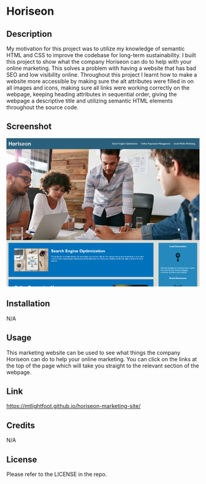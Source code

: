 # Horiseon

## Description

My motivation for this project was to utilize my knowledge of semantic HTML and CSS to improve the codebase for long-term sustainability. I built this project to show what the company Horiseon can do to help with your online marketing. This solves a problem with having a website that has bad SEO and low visibility online. Throughout this project I learnt how to make a website more accessible by making sure the alt attributes were filled in on all images and icons, making sure all links were working correctly on the webpage, keeping heading attributes in sequential order, giving the webpage a descriptive title and utilizing semantic HTML elements throughout the source code.

## Screenshot

![ScreenShot](/assets/images/screenshot.png)

## Installation

N/A

## Usage

This marketing website can be used to see what things the company Horiseon can do to help your online marketing. You can click on the links at the top of the page which will take you straight to the relevant section of the webpage. 

## Link

https://mtlightfoot.github.io/horiseon-marketing-site/

## Credits

N/A

## License

Please refer to the LICENSE in the repo.